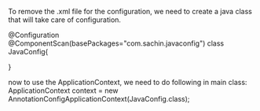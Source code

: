 To remove the .xml file for the configuration, we need to create a java class that will take 
care of configuration.


@Configuration
@ComponentScan(basePackages="com.sachin.javaconfig")
class JavaConfig{

}


now to use the ApplicationContext, we need to do following in main class:
ApplicationContext context = new AnnotationConfigApplicationContext(JavaConfig.class);